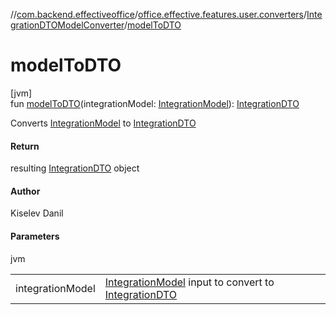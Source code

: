 //[com.backend.effectiveoffice](../../../index.md)/[office.effective.features.user.converters](../index.md)/[IntegrationDTOModelConverter](index.md)/[modelToDTO](model-to-d-t-o.md)

# modelToDTO

[jvm]\
fun [modelToDTO](model-to-d-t-o.md)(integrationModel: [IntegrationModel](../../office.effective.model/-integration-model/index.md)): [IntegrationDTO](../../office.effective.dto/-integration-d-t-o/index.md)

Converts [IntegrationModel](../../office.effective.model/-integration-model/index.md) to [IntegrationDTO](../../office.effective.dto/-integration-d-t-o/index.md)

#### Return

resulting [IntegrationDTO](../../office.effective.dto/-integration-d-t-o/index.md) object

#### Author

Kiselev Danil

#### Parameters

jvm

| | |
|---|---|
| integrationModel | [IntegrationModel](../../office.effective.model/-integration-model/index.md) input to convert to [IntegrationDTO](../../office.effective.dto/-integration-d-t-o/index.md) |
